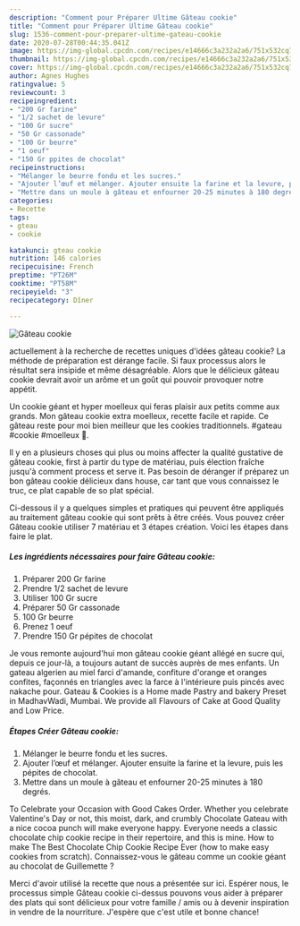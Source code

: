 ```yaml
---
description: "Comment pour Préparer Ultime Gâteau cookie"
title: "Comment pour Préparer Ultime Gâteau cookie"
slug: 1536-comment-pour-preparer-ultime-gateau-cookie
date: 2020-07-28T00:44:35.041Z
image: https://img-global.cpcdn.com/recipes/e14666c3a232a2a6/751x532cq70/gateau-cookie-photo-principale-de-la-recette.jpg
thumbnail: https://img-global.cpcdn.com/recipes/e14666c3a232a2a6/751x532cq70/gateau-cookie-photo-principale-de-la-recette.jpg
cover: https://img-global.cpcdn.com/recipes/e14666c3a232a2a6/751x532cq70/gateau-cookie-photo-principale-de-la-recette.jpg
author: Agnes Hughes
ratingvalue: 5
reviewcount: 3
recipeingredient:
- "200 Gr farine"
- "1/2 sachet de levure"
- "100 Gr sucre"
- "50 Gr cassonade"
- "100 Gr beurre"
- "1 oeuf"
- "150 Gr ppites de chocolat"
recipeinstructions:
- "Mélanger le beurre fondu et les sucres."
- "Ajouter l’œuf et mélanger. Ajouter ensuite la farine et la levure, puis les pépites de chocolat."
- "Mettre dans un moule à gâteau et enfourner 20-25 minutes à 180 degrés."
categories:
- Recette
tags:
- gteau
- cookie

katakunci: gteau cookie 
nutrition: 146 calories
recipecuisine: French
preptime: "PT26M"
cooktime: "PT58M"
recipeyield: "3"
recipecategory: Dîner

---
```



![Gâteau cookie](https://img-global.cpcdn.com/recipes/e14666c3a232a2a6/751x532cq70/gateau-cookie-photo-principale-de-la-recette.jpg)

actuellement à la recherche de recettes uniques d'idées gâteau cookie? La méthode de préparation est dérange facile. Si faux processus alors le résultat sera insipide et même désagréable. Alors que le délicieux gâteau cookie devrait avoir un arôme et un goût qui pouvoir provoquer notre appétit.

Un cookie géant et hyper moelleux qui feras plaisir aux petits comme aux grands. Mon gâteau cookie extra moelleux, recette facile et rapide. Ce gâteau reste pour moi bien meilleur que les cookies traditionnels. #gateau #cookie #moelleux 📌.

Il y en a plusieurs choses qui plus ou moins affecter la qualité gustative de gâteau cookie, first à partir du type de matériau, puis élection fraîche jusqu'à comment process et serve it. Pas besoin de déranger if préparez un bon gâteau cookie délicieux dans house, car tant que vous connaissez le truc, ce plat capable de so plat spécial.


Ci-dessous il y a quelques simples et pratiques qui peuvent être appliqués au traitement gâteau cookie qui sont prêts à être créés. Vous pouvez créer Gâteau cookie utiliser 7 matériau et 3 étapes création. Voici les étapes dans faire le plat.

<!--inarticleads1-->

##### Les ingrédients nécessaires pour faire Gâteau cookie:

1. Préparer 200 Gr farine
1. Prendre 1/2 sachet de levure
1. Utiliser 100 Gr sucre
1. Préparer 50 Gr cassonade
1.  100 Gr beurre
1. Prenez 1 oeuf
1. Prendre 150 Gr pépites de chocolat


Je vous remonte aujourd&#39;hui mon gâteau cookie géant allégé en sucre qui, depuis ce jour-là, a toujours autant de succès auprès de mes enfants. Un gateau algerien au miel farci d&#39;amande, confiture d&#39;orange et oranges confites, façonnés en triangles avec la farce à l&#39;intérieure puis pincés avec nakache pour. Gateau &amp; Cookies is a Home made Pastry and bakery Preset in MadhavWadi, Mumbai. We provide all Flavours of Cake at Good Quality and Low Price. 

<!--inarticleads2-->

##### Étapes Créer Gâteau cookie:

1. Mélanger le beurre fondu et les sucres.
1. Ajouter l’œuf et mélanger. Ajouter ensuite la farine et la levure, puis les pépites de chocolat.
1. Mettre dans un moule à gâteau et enfourner 20-25 minutes à 180 degrés.


To Celebrate your Occasion with Good Cakes Order. Whether you celebrate Valentine&#39;s Day or not, this moist, dark, and crumbly Chocolate Gateau with a nice cocoa punch will make everyone happy. Everyone needs a classic chocolate chip cookie recipe in their repertoire, and this is mine. How to make The Best Chocolate Chip Cookie Recipe Ever (how to make easy cookies from scratch). Connaissez-vous le gâteau comme un cookie géant au chocolat de Guillemette ? 


Merci d'avoir utilisé la recette que nous a présentée sur ici. Espérer nous, le processus simple Gâteau cookie ci-dessus pouvons vous aider à préparer des plats qui sont délicieux pour votre famille / amis ou à devenir inspiration in vendre de la nourriture. J'espère que c'est utile et bonne chance!

